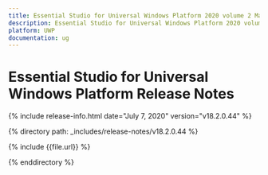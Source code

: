 ```yaml
---
title: Essential Studio for Universal Windows Platform 2020 volume 2 Main Release Notes  
description: Essential Studio for Universal Windows Platform 2020 volume 2 Main Release Notes  
platform: UWP
documentation: ug
---
```


# Essential Studio for Universal Windows Platform  Release Notes  

{% include release-info.html date="July 7, 2020"  version="v18.2.0.44" %} 


{% directory path: _includes/release-notes/v18.2.0.44 %}

{% include {{file.url}} %}

{% enddirectory %}